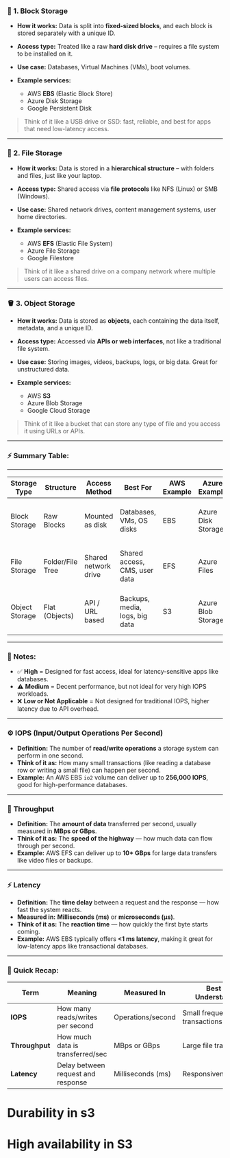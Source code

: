 ### 🧱 1. **Block Storage**

* **How it works:**
  Data is split into **fixed-sized blocks**, and each block is stored separately with a unique ID.
* **Access type:**
  Treated like a raw **hard disk drive** – requires a file system to be installed on it.
* **Use case:**
  Databases, Virtual Machines (VMs), boot volumes.
* **Example services:**

  * AWS **EBS** (Elastic Block Store)
  * Azure Disk Storage
  * Google Persistent Disk

> Think of it like a USB drive or SSD: fast, reliable, and best for apps that need low-latency access.

---

### 📂 2. **File Storage**

* **How it works:**
  Data is stored in a **hierarchical structure** – with folders and files, just like your laptop.
* **Access type:**
  Shared access via **file protocols** like NFS (Linux) or SMB (Windows).
* **Use case:**
  Shared network drives, content management systems, user home directories.
* **Example services:**

  * AWS **EFS** (Elastic File System)
  * Azure File Storage
  * Google Filestore

> Think of it like a shared drive on a company network where multiple users can access files.

---

### 🪣 3. **Object Storage**

* **How it works:**
  Data is stored as **objects**, each containing the data itself, metadata, and a unique ID.
* **Access type:**
  Accessed via **APIs or web interfaces**, not like a traditional file system.
* **Use case:**
  Storing images, videos, backups, logs, or big data. Great for unstructured data.
* **Example services:**

  * AWS **S3**
  * Azure Blob Storage
  * Google Cloud Storage

> Think of it like a bucket that can store any type of file and you access it using URLs or APIs.
---
### ⚡ Summary Table:
---

| Storage Type   | Structure        | Access Method        | Best For                       | AWS Example | Azure Example      | GCP Example         | IOPS                                  | Throughput                     | Latency               |
| -------------- | ---------------- | -------------------- | ------------------------------ | ----------- | ------------------ | ------------------- | ------------------------------------- | ------------------------------ | --------------------- |
| Block Storage  | Raw Blocks       | Mounted as disk      | Databases, VMs, OS disks       | EBS         | Azure Disk Storage | Persistent Disk     | ✅ High (up to 256K IOPS with EBS io2) | ✅ High (up to GB/s)            | ✅ Low (\~1ms or less) |
| File Storage   | Folder/File Tree | Shared network drive | Shared access, CMS, user data  | EFS         | Azure Files        | Filestore           | ⚠️ Medium (scales with usage)         | ⚠️ Medium (up to 10+ GB/s)     | ⚠️ Medium (\~ms)      |
| Object Storage | Flat (Objects)   | API / URL based      | Backups, media, logs, big data | S3          | Azure Blob Storage | Cloud Storage (GCS) | ❌ No traditional IOPS (API-based)     | ⚠️ Good for large object reads | ❌ Higher (100+ ms)    |

---

### 📌 Notes:

* ✅ **High** = Designed for fast access, ideal for latency-sensitive apps like databases.
* ⚠️ **Medium** = Decent performance, but not ideal for very high IOPS workloads.
* ❌ **Low or Not Applicable** = Not designed for traditional IOPS, higher latency due to API overhead.

---

### ⚙️ **IOPS (Input/Output Operations Per Second)**

* **Definition:**
  The number of **read/write operations** a storage system can perform in one second.
* **Think of it as:**
  How many small transactions (like reading a database row or writing a small file) can happen per second.
* **Example:**
  An AWS EBS `io2` volume can deliver up to **256,000 IOPS**, good for high-performance databases.

---

### 🚀 **Throughput**

* **Definition:**
  The **amount of data** transferred per second, usually measured in **MBps or GBps**.
* **Think of it as:**
  The **speed of the highway** — how much data can flow through per second.
* **Example:**
  AWS EFS can deliver up to **10+ GBps** for large data transfers like video files or backups.

---

### ⚡ **Latency**

* **Definition:**
  The **time delay** between a request and the response — how fast the system reacts.
* **Measured in:**
  **Milliseconds (ms)** or **microseconds (µs)**.
* **Think of it as:**
  The **reaction time** — how quickly the first byte starts coming.
* **Example:**
  AWS EBS typically offers **<1 ms latency**, making it great for low-latency apps like transactional databases.

---

### 🔁 Quick Recap:

| Term           | Meaning                            | Measured In       | Best For Understanding      |
| -------------- | ---------------------------------- | ----------------- | --------------------------- |
| **IOPS**       | How many reads/writes per second   | Operations/second | Small frequent transactions |
| **Throughput** | How much data is transferred/sec   | MBps or GBps      | Large file transfers        |
| **Latency**    | Delay between request and response | Milliseconds (ms) | Responsiveness/speed        |



# Durability in s3
# High availability in S3